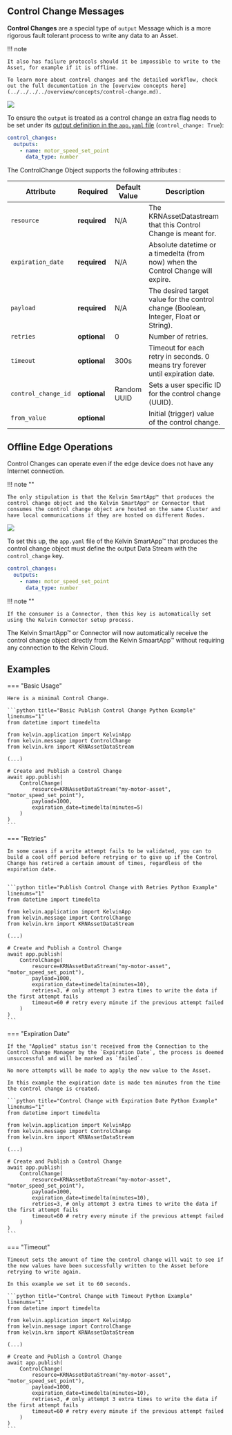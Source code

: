 ## Control Change Messages

**Control Changes** are a special type of `output` Message which is a more rigorous fault tolerant process to write any data to an Asset.

!!! note

    It also has failure protocols should it be impossible to write to the Asset, for example if it is offline.

    To learn more about control changes and the detailed workflow, check out the full documentation in the [overview concepts here](../../../../overview/concepts/control-change.md).

![](../../../../assets/produce-control-change-messages-overview.png)

To ensure the `output` is treated as a control change an extra flag needs to be set under its [output definition in the `app.yaml` file](../create.md#folder-structure) (`control_change: True`):

```yaml title="app.yaml Example" linenums="1"
control_changes:
  outputs:
    - name: motor_speed_set_point
      data_type: number
```

The ControlChange Object supports the following attributes :

| Attribute           | Required     | Default Value | Description                                                                          |
|---------------------|--------------|---------------| -------------------------------------------------------------------------------------|
| `resource`          | **required** |      N/A      | The KRNAssetDatastream that this Control Change is meant for.                        |
| `expiration_date`   | **required** |      N/A      | Absolute datetime or a timedelta (from now) when the Control Change will expire.     |
| `payload`           | **required** |      N/A      | The desired target value for the control change (Boolean, Integer, Float or String). |
| `retries`           | **optional** |      0        | Number of retries.                                                                   |
| `timeout`           | **optional** |      300s     | Timeout for each retry in seconds. 0 means try forever until expiration date.        |
| `control_change_id` | **optional** |  Random UUID  | Sets a user specific ID for the control change (UUID).                               |
| `from_value`        | **optional** |               | Initial (trigger) value of the control change.                                       |

## Offline Edge Operations

Control Changes can operate even if the edge device does not have any Internet connection.

!!! note ""

    The only stipulation is that the Kelvin SmartApp™ that produces the control change object and the Kelvin SmartApp™ or Connector that consumes the control change object are hosted on the same Cluster and have local communications if they are hosted on different Nodes.

![](../../../../assets/produce-control-change-messages-offline.jpg)

To set this up, the `app.yaml` file of the Kelvin SmartApp™ that produces the control change object must define the output Data Stream with the `control_change` key.

```yaml title="app.yaml Example" linenums="1"
control_changes:
  outputs:
    - name: motor_speed_set_point
      data_type: number
```

!!! note ""

    If the consumer is a Connector, then this key is automatically set using the Kelvin Connector setup process.
    
The Kelvin SmartApp™ or Connector will now automatically receive the control change object directly from the Kelvin SmaartApp™ without requiring any connection to the Kelvin Cloud.

## Examples


<div class="result" markdown>

=== "Basic Usage"

    Here is a minimal Control Change.

    ```python title="Basic Publish Control Change Python Example" linenums="1"
    from datetime import timedelta

    from kelvin.application import KelvinApp
    from kelvin.message import ControlChange
    from kelvin.krn import KRNAssetDataStream

    (...)

    # Create and Publish a Control Change
    await app.publish(
        ControlChange(
            resource=KRNAssetDataStream("my-motor-asset", "motor_speed_set_point"),
            payload=1000,
            expiration_date=timedelta(minutes=5)
        )
    )
    ```

=== "Retries"

    In some cases if a write attempt fails to be validated, you can to build a cool off period before retrying or to give up if the Control Change has retired a certain amount of times, regardless of the expiration date.


    ```python title="Publish Control Change with Retries Python Example" linenums="1"
    from datetime import timedelta

    from kelvin.application import KelvinApp
    from kelvin.message import ControlChange
    from kelvin.krn import KRNAssetDataStream

    (...)

    # Create and Publish a Control Change
    await app.publish(
        ControlChange(
            resource=KRNAssetDataStream("my-motor-asset", "motor_speed_set_point"),
            payload=1000,
            expiration_date=timedelta(minutes=10),
            retries=3, # only attempt 3 extra times to write the data if the first attempt fails
            timeout=60 # retry every minute if the previous attempt failed
        )
    )
    ```

=== "Expiration Date"

    If the "Applied" status isn't received from the Connection to the Control Change Manager by the `Expiration Date`, the process is deemed unsuccessful and will be marked as `failed`.

    No more attempts will be made to apply the new value to the Asset.

    In this example the expiration date is made ten minutes from the time the control change is created.

    ```python title="Control Change with Expiration Date Python Example" linenums="1"
    from datetime import timedelta

    from kelvin.application import KelvinApp
    from kelvin.message import ControlChange
    from kelvin.krn import KRNAssetDataStream

    (...)

    # Create and Publish a Control Change
    await app.publish(
        ControlChange(
            resource=KRNAssetDataStream("my-motor-asset", "motor_speed_set_point"),
            payload=1000,
            expiration_date=timedelta(minutes=10),
            retries=3, # only attempt 3 extra times to write the data if the first attempt fails
            timeout=60 # retry every minute if the previous attempt failed
        )
    )
    ```

=== "Timeout"

    Timeout sets the amount of time the control change will wait to see if the new values have been successfully written to the Asset before retrying to write again.

    In this example we set it to 60 seconds.

    ```python title="Control Change with Timeout Python Example" linenums="1"
    from datetime import timedelta

    from kelvin.application import KelvinApp
    from kelvin.message import ControlChange
    from kelvin.krn import KRNAssetDataStream

    (...)

    # Create and Publish a Control Change
    await app.publish(
        ControlChange(
            resource=KRNAssetDataStream("my-motor-asset", "motor_speed_set_point"),
            payload=1000,
            expiration_date=timedelta(minutes=10),
            retries=3, # only attempt 3 extra times to write the data if the first attempt fails
            timeout=60 # retry every minute if the previous attempt failed
        )
    )
    ```
